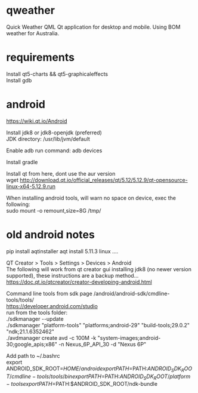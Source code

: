 # qweather
Quick Weather QML Qt application for desktop and mobile. Using BOM weather for Australia.

# requirements
Install qt5-charts && qt5-graphicaleffects  
Install gdb   

# android
https://wiki.qt.io/Android

Install jdk8 or jdk8-openjdk (preferred)  
JDK directory: /usr/lib/jvm/default

Enable adb run command: adb devices  

Install gradle  

Install qt from here, dont use the aur version  
wget http://download.qt.io/official_releases/qt/5.12/5.12.9/qt-opensource-linux-x64-5.12.9.run

When installing android tools, will warn no space on device, exec the following:  
sudo mount -o remount,size=8G /tmp/



# old android notes
pip install aqtinstaller
aqt install 5.11.3 linux ....


QT Creator > Tools > Settings > Devices > Android  
The following will work from qt creator gui installing jdk8 (no newer version supported), these instructions are a backup method...  
https://doc.qt.io/qtcreator/creator-developing-android.html  

Command line tools from sdk page /android/android-sdk/cmdline-tools/tools/  
https://developer.android.com/studio  
run from the tools folder:  
./sdkmanager --update  
./sdkmanager "platform-tools" "platforms;android-29" "build-tools;29.0.2" "ndk;21.1.6352462"    
./avdmanager create avd -c 100M -k "system-images;android-30;google_apis;x86" -n Nexus_6P_API_30 -d "Nexus 6P"  

Add path to ~/.bashrc  
export ANDROID_SDK_ROOT=$HOME/android
export PATH=$PATH:$ANDROID_SDK_ROOT/cmdline-tools/tools/bin
export PATH=$PATH:$ANDROID_SDK_ROOT/platform-tools
export PATH=$PATH:$ANDROID_SDK_ROOT/ndk-bundle